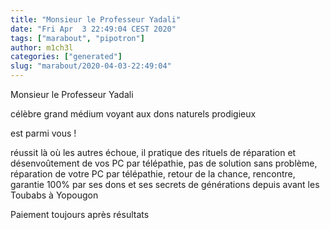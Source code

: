 ```yaml
---
title: "Monsieur le Professeur Yadali"
date: "Fri Apr  3 22:49:04 CEST 2020"
tags: ["marabout", "pipotron"]
author: m1ch3l
categories: ["generated"]
slug: "marabout/2020-04-03-22:49:04"
---
```


Monsieur le Professeur Yadali

célèbre grand médium voyant aux dons naturels prodigieux

est parmi vous !

réussit là où les autres échoue, il pratique des rituels de réparation et désenvoûtement de vos PC par télépathie, pas de solution sans problème, réparation de votre PC par télépathie, retour de la chance, rencontre, garantie 100% par ses dons et ses secrets de générations depuis avant les Toubabs à Yopougon

Paiement toujours après résultats
